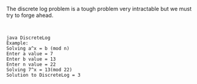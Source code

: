 

The discrete log problem is a tough problem very intractable but we must try to forge ahead.
<pre>  
<code>
java DiscreteLog
Example:
Solving a^x = b (mod n)
Enter a value = 7
Enter b value = 13
Enter n value = 22
Solving 7^x = 13(mod 22)
Solution to DiscreteLog = 3

 </code>
</pre>  
